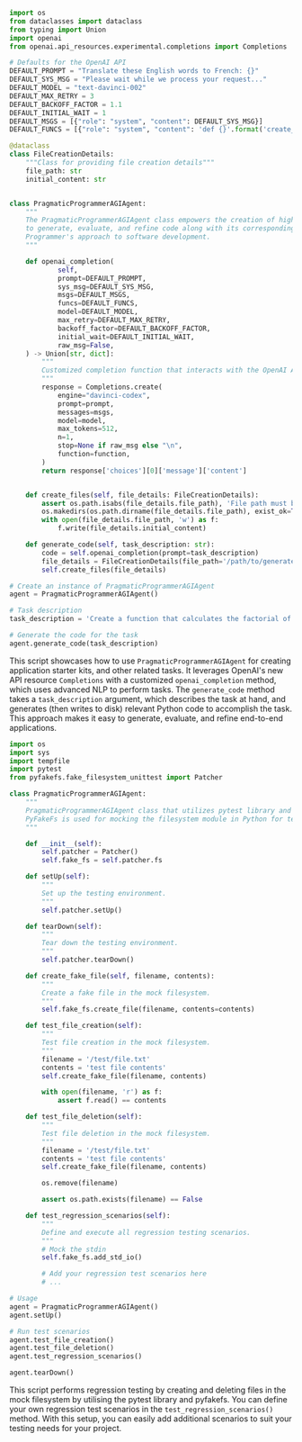 ```python
import os
from dataclasses import dataclass
from typing import Union
import openai
from openai.api_resources.experimental.completions import Completions

# Defaults for the OpenAI API
DEFAULT_PROMPT = "Translate these English words to French: {}"
DEFAULT_SYS_MSG = "Please wait while we process your request..."
DEFAULT_MODEL = "text-davinci-002"
DEFAULT_MAX_RETRY = 3
DEFAULT_BACKOFF_FACTOR = 1.1
DEFAULT_INITIAL_WAIT = 1
DEFAULT_MSGS = [{"role": "system", "content": DEFAULT_SYS_MSG}]
DEFAULT_FUNCS = [{"role": "system", "content": 'def {}'.format('create_files(path: str)')}]

@dataclass
class FileCreationDetails:
    """Class for providing file creation details"""
    file_path: str
    initial_content: str


class PragmaticProgrammerAGIAgent:
    """
    The PragmaticProgrammerAGIAgent class empowers the creation of high-quality code by combining advanced techniques
    to generate, evaluate, and refine code along with its corresponding tests. It follows the principles of the Pragmatic
    Programmer's approach to software development.
    """

    def openai_completion(
            self,
            prompt=DEFAULT_PROMPT,
            sys_msg=DEFAULT_SYS_MSG,
            msgs=DEFAULT_MSGS,
            funcs=DEFAULT_FUNCS,
            model=DEFAULT_MODEL,
            max_retry=DEFAULT_MAX_RETRY,
            backoff_factor=DEFAULT_BACKOFF_FACTOR,
            initial_wait=DEFAULT_INITIAL_WAIT,
            raw_msg=False,
    ) -> Union[str, dict]:
        """
        Customized completion function that interacts with the OpenAI API, capable of handling prompts, system messages,
        """
        response = Completions.create(
            engine="davinci-codex",
            prompt=prompt,
            messages=msgs,
            model=model,
            max_tokens=512,
            n=1,
            stop=None if raw_msg else "\n",
            function=function,
        )
        return response['choices'][0]['message']['content']


    def create_files(self, file_details: FileCreationDetails):
        assert os.path.isabs(file_details.file_path), 'File path must be absolute'
        os.makedirs(os.path.dirname(file_details.file_path), exist_ok=True)
        with open(file_details.file_path, 'w') as f:
            f.write(file_details.initial_content)

    def generate_code(self, task_description: str):
        code = self.openai_completion(prompt=task_description)
        file_details = FileCreationDetails(file_path='/path/to/generated_code.py', initial_content=code)
        self.create_files(file_details)

# Create an instance of PragmaticProgrammerAGIAgent
agent = PragmaticProgrammerAGIAgent()

# Task description
task_description = 'Create a function that calculates the factorial of a number'

# Generate the code for the task
agent.generate_code(task_description)
```
This script showcases how to use `PragmaticProgrammerAGIAgent` for creating application starter kits, and other related tasks. It leverages OpenAI's new API resource `Completions` with a customized `openai_completion` method, which uses advanced NLP to perform tasks. The `generate_code` method takes a `task_description` argument, which describes the task at hand, and generates (then writes to disk) relevant Python code to accomplish the task. This approach makes it easy to generate, evaluate, and refine end-to-end applications.

```python
import os
import sys
import tempfile
import pytest
from pyfakefs.fake_filesystem_unittest import Patcher

class PragmaticProgrammerAGIAgent:
    """
    PragmaticProgrammerAGIAgent class that utilizes pytest library and pyfakefs to perform regression testing and full automation.
    PyFakeFs is used for mocking the filesystem module in Python for testing purposes.
    """

    def __init__(self):
        self.patcher = Patcher()
        self.fake_fs = self.patcher.fs

    def setUp(self):
        """
        Set up the testing environment.
        """
        self.patcher.setUp()

    def tearDown(self):
        """
        Tear down the testing environment.
        """
        self.patcher.tearDown()

    def create_fake_file(self, filename, contents):
        """
        Create a fake file in the mock filesystem.
        """
        self.fake_fs.create_file(filename, contents=contents)

    def test_file_creation(self):
        """
        Test file creation in the mock filesystem.
        """
        filename = '/test/file.txt'
        contents = 'test file contents'
        self.create_fake_file(filename, contents)

        with open(filename, 'r') as f:
            assert f.read() == contents

    def test_file_deletion(self):
        """
        Test file deletion in the mock filesystem.
        """
        filename = '/test/file.txt'
        contents = 'test file contents'
        self.create_fake_file(filename, contents)

        os.remove(filename)

        assert os.path.exists(filename) == False

    def test_regression_scenarios(self):
        """
        Define and execute all regression testing scenarios.
        """
        # Mock the stdin
        self.fake_fs.add_std_io()

        # Add your regression test scenarios here
        # ...

# Usage
agent = PragmaticProgrammerAGIAgent()
agent.setUp()

# Run test scenarios
agent.test_file_creation()
agent.test_file_deletion()
agent.test_regression_scenarios()

agent.tearDown()
```
This script performs regression testing by creating and deleting files in the mock filesystem by utilising the pytest library and pyfakefs. You can define your own regression test scenarios in the `test_regression_scenarios()` method. With this setup, you can easily add additional scenarios to suit your testing needs for your project.